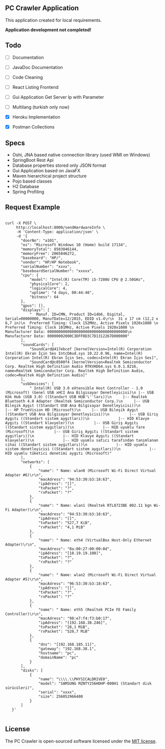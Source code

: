 ## PC Crawler Application

This application created for local requirements. 


**Application development not completed!**


## Todo

- [ ] Documentation
- [ ] JavaDoc Documentation
- [ ] Code Cleaning
- [ ] React Listing Frontend
- [ ] Gui Application Get Server Ip with Parameter
- [ ] Multilang (turkish only now)
- [x] Heroku Implementation
- [x] Postman Collections



## Specs

- Oshi, JNA based native connection library (used WMI on Windows)
- SpringBoot Rest Api
- Database properties stored only JSON format
- Gui Application based on JavaFX
- Maven hierarchical project structure
- Pojo based classes
- H2 Database
- Spring Profiling 


## Request Example
```

curl -X POST \
     http://localhost:8000/sendHardwareInfo \
     -H 'Content-Type: application/json' \
     -d '{
       "doorNo": "a101",
       "os": "Microsoft Windows 10 (Home) build 17134",
       "memoryTotal": 8503046144,
       "memoryFree": 2065846272,
       "baseboard": "HP/",
       "vendor": "HP/HP Notebook",
       "serialNumber": "xxxx",
       "baseboardSerialNumber": "xxxxx",
       "cpu": {
           "model": "Intel(R) Core(TM) i5-7200U CPU @ 2.50GHz",
           "physicalCore": 2,
           "logicalCore": 4,
           "uptime": "4 days, 00:44:46",
           "bitness": 64
       },
       "gpus": [],
       "displays": [
           "  Manuf. ID=CMN, Product ID=14b6, Digital, Serial=00000000, ManufDate=12/2015, EDID v1.4\r\n  31 x 17 cm (12,2 x 6,7 in)\n  Preferred Timing: Clock 152MHz, Active Pixels 1920x1080 \n  Preferred Timing: Clock 101MHz, Active Pixels 1920x1080 \n  Manufacturer Data: 000000000000000000000000000000000000\n  Manufacturer Data: 00000002000C3DFF0D3C7D1312267D000000"
       ],
       "soundCards": [
           "SoundCard@417ebcef [kernelVersion=Intel(R) Corporation Intel(R) Ekran İçin Ses IntcDAud.sys 10.22.0.96, name=Intel(R) Corporation Intel(R) Ekran İçin Ses, codec=Intel(R) Ekran İçin Ses]",
           "SoundCard@c0500f4 [kernelVersion=Realtek Semiconductor Corp. Realtek High Definition Audio RTKVHD64.sys 6.0.1.8216, name=Realtek Semiconductor Corp. Realtek High Definition Audio, codec=Realtek High Definition Audio]"
       ],
       "usbDevices": [
           " Intel(R) USB 3.0 eXtensible Host Controller - 1.0 (Microsoft) (Genel USB xHCI Ana Bilgisayar Denetleyicisi)\n |-- USB Kök Hub (USB 3.0) ((Standart USB HUB'\''ları))\n     |-- Realtek Bluetooth 4.0 Adapter (Realtek Semiconductor Corp.)\n     |-- USB Bileşik Aygıt ((Standart USB Ana Bilgisayar Denetleyicisi))\n         |-- HP TrueVision HD (Microsoft)\n     |-- USB Bileşik Aygıt ((Standart USB Ana Bilgisayar Denetleyicisi))\n         |-- USB Giriş Aygıtı ((Standart sistem aygıtları))\n             |-- HID Klavye Aygıtı ((Standart klavyeler))\n         |-- USB Giriş Aygıtı ((Standart sistem aygıtları))\n             |-- HID uyumlu fare (Microsoft)\n         |-- USB Giriş Aygıtı ((Standart sistem aygıtları))\n             |-- HID Klavye Aygıtı ((Standart klavyeler))\n             |-- HID uyumlu satıcı tarafından tanımlanan cihaz ((Standart sistem aygıtları))\n             |-- HID uyumlu sistem denetleyicisi ((Standart sistem aygıtları))\n             |-- HID uyumlu tüketici denetimi aygıtı (Microsoft)"
       ],
       "networks": [
           {
               "name": " Name: wlan0 (Microsoft Wi-Fi Direct Virtual Adapter #6)\r\n",
               "macAdress": "94:53:30:b3:18:63",
               "ipAdress": "[]",
               "txPacket": "?",
               "rxPacket": "?"
           },
           {
               "name": " Name: wlan1 (Realtek RTL8723BE 802.11 bgn Wi-Fi Adapter)\r\n",
               "macAdress": "94:53:30:b3:18:63",
               "ipAdress": "[]",
               "txPacket": "527,7 KiB",
               "rxPacket": "4,1 MiB"
           },
           {
               "name": " Name: eth4 (VirtualBox Host-Only Ethernet Adapter)\r\n",
               "macAdress": "0a:00:27:00:00:0d",
               "ipAdress": "[10.19.19.100]",
               "txPacket": "?",
               "rxPacket": "?"
           },
           {
               "name": " Name: wlan2 (Microsoft Wi-Fi Direct Virtual Adapter #5)\r\n",
               "macAdress": "96:53:30:b3:18:63",
               "ipAdress": "[]",
               "txPacket": "?",
               "rxPacket": "?"
           },
           {
               "name": " Name: eth5 (Realtek PCIe FE Family Controller)\r\n",
               "macAdress": "98:e7:f4:f3:b0:17",
               "ipAdress": "[192.168.38.246]",
               "txPacket": "28,1 MiB",
               "rxPacket": "520,7 MiB"
           },
           {
               "dns": "[192.168.185.11]",
               "gateway": "192.168.38.1",
               "hostname": "pc",
               "domainName": "pc"
           }
       ],
       "disks": [
           {
               "name": "\\\\.\\PHYSICALDRIVE0",
               "model": "SAMSUNG MZNTY256HDHP-000H1 (Standart disk sürücüleri)",
               "serial": "xxxx",
               "size": 256052966400
           }
       ]
   }'


```
  


## License

The PC Crawler is open-sourced software licensed under the [MIT license](https://opensource.org/licenses/MIT).



